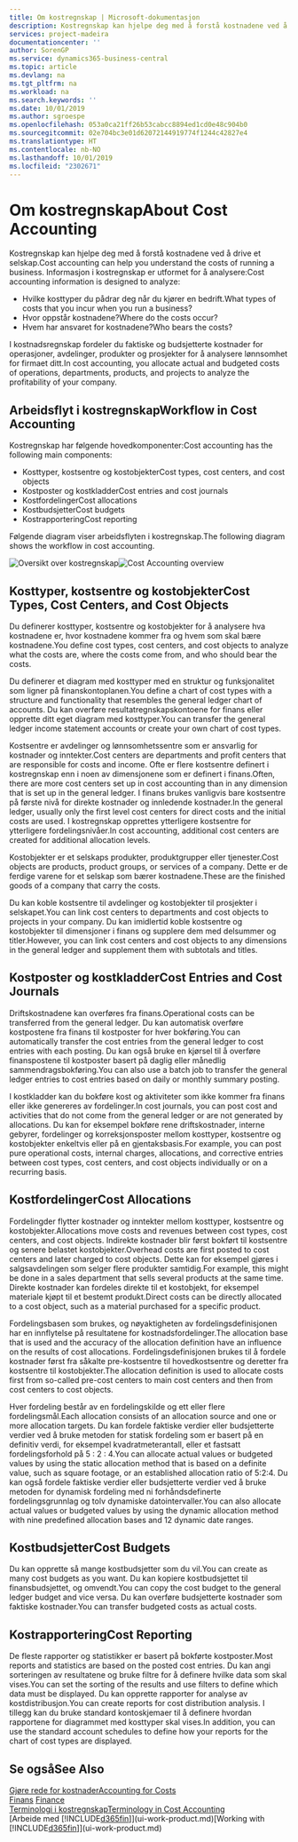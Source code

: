 ```yaml
---
title: Om kostregnskap | Microsoft-dokumentasjon
description: Kostregnskap kan hjelpe deg med å forstå kostnadene ved å drive et selskap.
services: project-madeira
documentationcenter: ''
author: SorenGP
ms.service: dynamics365-business-central
ms.topic: article
ms.devlang: na
ms.tgt_pltfrm: na
ms.workload: na
ms.search.keywords: ''
ms.date: 10/01/2019
ms.author: sgroespe
ms.openlocfilehash: 053a0ca21ff26b53cabcc8894ed1cd0e48c904b0
ms.sourcegitcommit: 02e704bc3e01d62072144919774f1244c42827e4
ms.translationtype: HT
ms.contentlocale: nb-NO
ms.lasthandoff: 10/01/2019
ms.locfileid: "2302671"
---
```

# <a name="about-cost-accounting"></a><span data-ttu-id="c2112-103">Om kostregnskap</span><span class="sxs-lookup"><span data-stu-id="c2112-103">About Cost Accounting</span></span>
<span data-ttu-id="c2112-104">Kostregnskap kan hjelpe deg med å forstå kostnadene ved å drive et selskap.</span><span class="sxs-lookup"><span data-stu-id="c2112-104">Cost accounting can help you understand the costs of running a business.</span></span> <span data-ttu-id="c2112-105">Informasjon i kostregnskap er utformet for å analysere:</span><span class="sxs-lookup"><span data-stu-id="c2112-105">Cost accounting information is designed to analyze:</span></span>  

-   <span data-ttu-id="c2112-106">Hvilke kosttyper du pådrar deg når du kjører en bedrift.</span><span class="sxs-lookup"><span data-stu-id="c2112-106">What types of costs that you incur when you run a business?</span></span>  
-   <span data-ttu-id="c2112-107">Hvor oppstår kostnadene?</span><span class="sxs-lookup"><span data-stu-id="c2112-107">Where do the costs occur?</span></span>  
-   <span data-ttu-id="c2112-108">Hvem har ansvaret for kostnadene?</span><span class="sxs-lookup"><span data-stu-id="c2112-108">Who bears the costs?</span></span>  

<span data-ttu-id="c2112-109">I kostnadsregnskap fordeler du faktiske og budsjetterte kostnader for operasjoner, avdelinger, produkter og prosjekter for å analysere lønnsomhet for firmaet ditt.</span><span class="sxs-lookup"><span data-stu-id="c2112-109">In cost accounting, you allocate actual and budgeted costs of operations, departments, products, and projects to analyze the profitability of your company.</span></span>  

## <a name="workflow-in-cost-accounting"></a><span data-ttu-id="c2112-110">Arbeidsflyt i kostregnskap</span><span class="sxs-lookup"><span data-stu-id="c2112-110">Workflow in Cost Accounting</span></span>  
<span data-ttu-id="c2112-111">Kostregnskap har følgende hovedkomponenter:</span><span class="sxs-lookup"><span data-stu-id="c2112-111">Cost accounting has the following main components:</span></span>  

-   <span data-ttu-id="c2112-112">Kosttyper, kostsentre og kostobjekter</span><span class="sxs-lookup"><span data-stu-id="c2112-112">Cost types, cost centers, and cost objects</span></span>  
-   <span data-ttu-id="c2112-113">Kostposter og kostkladder</span><span class="sxs-lookup"><span data-stu-id="c2112-113">Cost entries and cost journals</span></span>  
-   <span data-ttu-id="c2112-114">Kostfordelinger</span><span class="sxs-lookup"><span data-stu-id="c2112-114">Cost allocations</span></span>  
-   <span data-ttu-id="c2112-115">Kostbudsjetter</span><span class="sxs-lookup"><span data-stu-id="c2112-115">Cost budgets</span></span>
-   <span data-ttu-id="c2112-116">Kostrapportering</span><span class="sxs-lookup"><span data-stu-id="c2112-116">Cost reporting</span></span>  

<span data-ttu-id="c2112-117">Følgende diagram viser arbeidsflyten i kostregnskap.</span><span class="sxs-lookup"><span data-stu-id="c2112-117">The following diagram shows the workflow in cost accounting.</span></span>  

<span data-ttu-id="c2112-118">![Oversikt over kostregnskap](media/costaccountingoverview.png "CostAccountingOverview")</span><span class="sxs-lookup"><span data-stu-id="c2112-118">![Cost Accounting overview](media/costaccountingoverview.png "CostAccountingOverview")</span></span>  

## <a name="cost-types-cost-centers-and-cost-objects"></a><span data-ttu-id="c2112-119">Kosttyper, kostsentre og kostobjekter</span><span class="sxs-lookup"><span data-stu-id="c2112-119">Cost Types, Cost Centers, and Cost Objects</span></span>  
<span data-ttu-id="c2112-120">Du definerer kosttyper, kostsentre og kostobjekter for å analysere hva kostnadene er, hvor kostnadene kommer fra og hvem som skal bære kostnadene.</span><span class="sxs-lookup"><span data-stu-id="c2112-120">You define cost types, cost centers, and cost objects to analyze what the costs are, where the costs come from, and who should bear the costs.</span></span>  

<span data-ttu-id="c2112-121">Du definerer et diagram med kosttyper med en struktur og funksjonalitet som ligner på finanskontoplanen.</span><span class="sxs-lookup"><span data-stu-id="c2112-121">You define a chart of cost types with a structure and functionality that resembles the general ledger chart of accounts.</span></span> <span data-ttu-id="c2112-122">Du kan overføre resultatregnskapskontoene for finans eller opprette ditt eget diagram med kosttyper.</span><span class="sxs-lookup"><span data-stu-id="c2112-122">You can transfer the general ledger income statement accounts or create your own chart of cost types.</span></span>  

<span data-ttu-id="c2112-123">Kostsentre er avdelinger og lønnsomhetssentre som er ansvarlig for kostnader og inntekter.</span><span class="sxs-lookup"><span data-stu-id="c2112-123">Cost centers are departments and profit centers that are responsible for costs and income.</span></span> <span data-ttu-id="c2112-124">Ofte er flere kostsentre definert i kostregnskap enn i noen av dimensjonene som er definert i finans.</span><span class="sxs-lookup"><span data-stu-id="c2112-124">Often, there are more cost centers set up in cost accounting than in any dimension that is set up in the general ledger.</span></span> <span data-ttu-id="c2112-125">I finans brukes vanligvis bare kostsentre på første nivå for direkte kostnader og innledende kostnader.</span><span class="sxs-lookup"><span data-stu-id="c2112-125">In the general ledger, usually only the first level cost centers for direct costs and the initial costs are used.</span></span> <span data-ttu-id="c2112-126">I kostregnskap opprettes ytterligere kostsentre for ytterligere fordelingsnivåer.</span><span class="sxs-lookup"><span data-stu-id="c2112-126">In cost accounting, additional cost centers are created for additional allocation levels.</span></span>  

<span data-ttu-id="c2112-127">Kostobjekter er et selskaps produkter, produktgrupper eller tjenester.</span><span class="sxs-lookup"><span data-stu-id="c2112-127">Cost objects are products, product groups, or services of a company.</span></span> <span data-ttu-id="c2112-128">Dette er de ferdige varene for et selskap som bærer kostnadene.</span><span class="sxs-lookup"><span data-stu-id="c2112-128">These are the finished goods of a company that carry the costs.</span></span>  

<span data-ttu-id="c2112-129">Du kan koble kostsentre til avdelinger og kostobjekter til prosjekter i selskapet.</span><span class="sxs-lookup"><span data-stu-id="c2112-129">You can link cost centers to departments and cost objects to projects in your company.</span></span> <span data-ttu-id="c2112-130">Du kan imidlertid koble kostsentre og kostobjekter til dimensjoner i finans og supplere dem med delsummer og titler.</span><span class="sxs-lookup"><span data-stu-id="c2112-130">However, you can link cost centers and cost objects to any dimensions in the general ledger and supplement them with subtotals and titles.</span></span>  

## <a name="cost-entries-and-cost-journals"></a><span data-ttu-id="c2112-131">Kostposter og kostkladder</span><span class="sxs-lookup"><span data-stu-id="c2112-131">Cost Entries and Cost Journals</span></span>  
<span data-ttu-id="c2112-132">Driftskostnadene kan overføres fra finans.</span><span class="sxs-lookup"><span data-stu-id="c2112-132">Operational costs can be transferred from the general ledger.</span></span> <span data-ttu-id="c2112-133">Du kan automatisk overføre kostpostene fra finans til kostposter for hver bokføring.</span><span class="sxs-lookup"><span data-stu-id="c2112-133">You can automatically transfer the cost entries from the general ledger to cost entries with each posting.</span></span> <span data-ttu-id="c2112-134">Du kan også bruke en kjørsel til å overføre finanspostene til kostposter basert på daglig eller månedlig sammendragsbokføring.</span><span class="sxs-lookup"><span data-stu-id="c2112-134">You can also use a batch job to transfer the general ledger entries to cost entries based on daily or monthly summary posting.</span></span>  

<span data-ttu-id="c2112-135">I kostkladder kan du bokføre kost og aktiviteter som ikke kommer fra finans eller ikke genereres av fordelinger.</span><span class="sxs-lookup"><span data-stu-id="c2112-135">In cost journals, you can post cost and activities that do not come from the general ledger or are not generated by allocations.</span></span> <span data-ttu-id="c2112-136">Du kan for eksempel bokføre rene driftskostnader, interne gebyrer, fordelinger og korreksjonsposter mellom kosttyper, kostsentre og kostobjekter enkeltvis eller på en gjentaksbasis.</span><span class="sxs-lookup"><span data-stu-id="c2112-136">For example, you can post pure operational costs, internal charges, allocations, and corrective entries between cost types, cost centers, and cost objects individually or on a recurring basis.</span></span>  

## <a name="cost-allocations"></a><span data-ttu-id="c2112-137">Kostfordelinger</span><span class="sxs-lookup"><span data-stu-id="c2112-137">Cost Allocations</span></span>  
<span data-ttu-id="c2112-138">Fordelingder flytter kostnader og inntekter mellom kosttyper, kostsentre og kostobjekter.</span><span class="sxs-lookup"><span data-stu-id="c2112-138">Allocations move costs and revenues between cost types, cost centers, and cost objects.</span></span> <span data-ttu-id="c2112-139">Indirekte kostnader blir først bokført til kostsentre og senere belastet kostobjekter.</span><span class="sxs-lookup"><span data-stu-id="c2112-139">Overhead costs are first posted to cost centers and later charged to cost objects.</span></span> <span data-ttu-id="c2112-140">Dette kan for eksempel gjøres i salgsavdelingen som selger flere produkter samtidig.</span><span class="sxs-lookup"><span data-stu-id="c2112-140">For example, this might be done in a sales department that sells several products at the same time.</span></span> <span data-ttu-id="c2112-141">Direkte kostnader kan fordeles direkte til et kostobjekt, for eksempel materiale kjøpt til et bestemt produkt.</span><span class="sxs-lookup"><span data-stu-id="c2112-141">Direct costs can be directly allocated to a cost object, such as a material purchased for a specific product.</span></span>  

<span data-ttu-id="c2112-142">Fordelingsbasen som brukes, og nøyaktigheten av fordelingsdefinisjonen har en innflytelse på resultatene for kostnadsfordelinger.</span><span class="sxs-lookup"><span data-stu-id="c2112-142">The allocation base that is used and the accuracy of the allocation definition have an influence on the results of cost allocations.</span></span> <span data-ttu-id="c2112-143">Fordelingsdefinisjonen brukes til å fordele kostnader først fra såkalte pre-kostsentre til hovedkostsentre og deretter fra kostsentre til kostobjekter.</span><span class="sxs-lookup"><span data-stu-id="c2112-143">The allocation definition is used to allocate costs first from so-called pre-cost centers to main cost centers and then from cost centers to cost objects.</span></span>  

<span data-ttu-id="c2112-144">Hver fordeling består av en fordelingskilde og ett eller flere fordelingsmål.</span><span class="sxs-lookup"><span data-stu-id="c2112-144">Each allocation consists of an allocation source and one or more allocation targets.</span></span> <span data-ttu-id="c2112-145">Du kan fordele faktiske verdier eller budsjetterte verdier ved å bruke metoden for statisk fordeling som er basert på en definitiv verdi, for eksempel kvadratmeterantall, eller et fastsatt fordelingsforhold på 5 : 2 : 4.</span><span class="sxs-lookup"><span data-stu-id="c2112-145">You can allocate actual values or budgeted values by using the static allocation method that is based on a definite value, such as square footage, or an established allocation ratio of 5:2:4.</span></span> <span data-ttu-id="c2112-146">Du kan også fordele faktiske verdier eller budsjetterte verdier ved å bruke metoden for dynamisk fordeling med ni forhåndsdefinerte fordelingsgrunnlag og tolv dynamiske datointervaller.</span><span class="sxs-lookup"><span data-stu-id="c2112-146">You can also allocate actual values or budgeted values by using the dynamic allocation method with nine predefined allocation bases and 12 dynamic date ranges.</span></span>  

## <a name="cost-budgets"></a><span data-ttu-id="c2112-147">Kostbudsjetter</span><span class="sxs-lookup"><span data-stu-id="c2112-147">Cost Budgets</span></span>  
<span data-ttu-id="c2112-148">Du kan opprette så mange kostbudsjetter som du vil.</span><span class="sxs-lookup"><span data-stu-id="c2112-148">You can create as many cost budgets as you want.</span></span> <span data-ttu-id="c2112-149">Du kan kopiere kostbudsjettet til finansbudsjettet, og omvendt.</span><span class="sxs-lookup"><span data-stu-id="c2112-149">You can copy the cost budget to the general ledger budget and vice versa.</span></span> <span data-ttu-id="c2112-150">Du kan overføre budsjetterte kostnader som faktiske kostnader.</span><span class="sxs-lookup"><span data-stu-id="c2112-150">You can transfer budgeted costs as actual costs.</span></span>  

## <a name="cost-reporting"></a><span data-ttu-id="c2112-151">Kostrapportering</span><span class="sxs-lookup"><span data-stu-id="c2112-151">Cost Reporting</span></span>  
<span data-ttu-id="c2112-152">De fleste rapporter og statistikker er basert på bokførte kostposter.</span><span class="sxs-lookup"><span data-stu-id="c2112-152">Most reports and statistics are based on the posted cost entries.</span></span> <span data-ttu-id="c2112-153">Du kan angi sorteringen av resultatene og bruke filtre for å definere hvilke data som skal vises.</span><span class="sxs-lookup"><span data-stu-id="c2112-153">You can set the sorting of the results and use filters to define which data must be displayed.</span></span> <span data-ttu-id="c2112-154">Du kan opprette rapporter for analyse av kostdistribusjon.</span><span class="sxs-lookup"><span data-stu-id="c2112-154">You can create reports for cost distribution analysis.</span></span> <span data-ttu-id="c2112-155">I tillegg kan du bruke standard kontoskjemaer til å definere hvordan rapportene for diagrammet med kosttyper skal vises.</span><span class="sxs-lookup"><span data-stu-id="c2112-155">In addition, you can use the standard account schedules to define how your reports for the chart of cost types are displayed.</span></span>  

## <a name="see-also"></a><span data-ttu-id="c2112-156">Se også</span><span class="sxs-lookup"><span data-stu-id="c2112-156">See Also</span></span>  
 [<span data-ttu-id="c2112-157">Gjøre rede for kostnader</span><span class="sxs-lookup"><span data-stu-id="c2112-157">Accounting for Costs</span></span>](finance-manage-cost-accounting.md)  
 <span data-ttu-id="c2112-158">[Finans](finance.md) </span><span class="sxs-lookup"><span data-stu-id="c2112-158">[Finance](finance.md) </span></span>  
 [<span data-ttu-id="c2112-159">Terminologi i kostregnskap</span><span class="sxs-lookup"><span data-stu-id="c2112-159">Terminology in Cost Accounting</span></span>](finance-terminology-in-cost-accounting.md)  
 <span data-ttu-id="c2112-160">[Arbeide med [!INCLUDE[d365fin](includes/d365fin_md.md)]](ui-work-product.md)</span><span class="sxs-lookup"><span data-stu-id="c2112-160">[Working with [!INCLUDE[d365fin](includes/d365fin_md.md)]](ui-work-product.md)</span></span>
